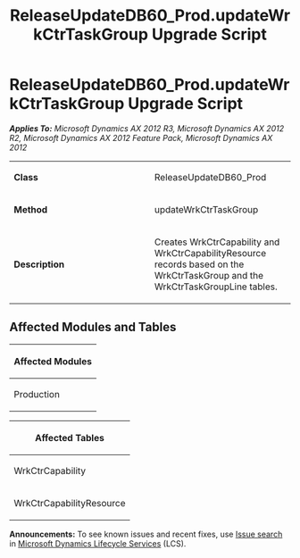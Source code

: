 ﻿---
title: ReleaseUpdateDB60_Prod.updateWrkCtrTaskGroup Upgrade Script
TOCTitle: ReleaseUpdateDB60_Prod.updateWrkCtrTaskGroup Upgrade Script
ms:assetid: 0e9a799a-7c7b-00ce-8d54-1bd00c8c91dc
ms:mtpsurl: https://msdn.microsoft.com/en-us/library/JJ735744(v=AX.60)
ms:contentKeyID: 49706648
ms.date: 05/18/2015
mtps_version: v=AX.60
---

# ReleaseUpdateDB60\_Prod.updateWrkCtrTaskGroup Upgrade Script 


_**Applies To:** Microsoft Dynamics AX 2012 R3, Microsoft Dynamics AX 2012 R2, Microsoft Dynamics AX 2012 Feature Pack, Microsoft Dynamics AX 2012_

<table>
<colgroup>
<col style="width: 50%" />
<col style="width: 50%" />
</colgroup>
<tbody>
<tr class="odd">
<td><p><strong>Class</strong></p></td>
<td><p>ReleaseUpdateDB60_Prod</p></td>
</tr>
<tr class="even">
<td><p><strong>Method</strong></p></td>
<td><p>updateWrkCtrTaskGroup</p></td>
</tr>
<tr class="odd">
<td><p><strong>Description</strong></p></td>
<td><p>Creates WrkCtrCapability and WrkCtrCapabilityResource records based on the WrkCtrTaskGroup and the WrkCtrTaskGroupLine tables.</p></td>
</tr>
</tbody>
</table>


## Affected Modules and Tables

<table>
<colgroup>
<col style="width: 100%" />
</colgroup>
<thead>
<tr class="header">
<th><p>Affected Modules</p></th>
</tr>
</thead>
<tbody>
<tr class="odd">
<td><p>Production</p></td>
</tr>
</tbody>
</table>


<table>
<colgroup>
<col style="width: 100%" />
</colgroup>
<thead>
<tr class="header">
<th><p>Affected Tables</p></th>
</tr>
</thead>
<tbody>
<tr class="odd">
<td><p>WrkCtrCapability</p></td>
</tr>
<tr class="even">
<td><p>WrkCtrCapabilityResource</p></td>
</tr>
</tbody>
</table>

  
**Announcements:** To see known issues and recent fixes, use [Issue search](http://go.microsoft.com/fwlink/?linkid=389258) in [Microsoft Dynamics Lifecycle Services](http://go.microsoft.com/fwlink/?linkid=306505) (LCS).

